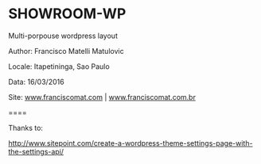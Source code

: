 SHOWROOM-WP
======
Multi-porpouse wordpress layout

Author: Francisco Matelli Matulovic

Locale: Itapetininga, Sao Paulo

Data: 16/03/2016

Site: www.franciscomat.com | www.franciscomat.com.br


====


Thanks to:

http://www.sitepoint.com/create-a-wordpress-theme-settings-page-with-the-settings-api/